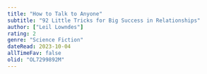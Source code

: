 ```yaml
---
title: "How to Talk to Anyone"
subtitle: "92 Little Tricks for Big Success in Relationships"
author: ["Leil Lowndes"]
rating: 2
genre: "Science Fiction"
dateRead: 2023-10-04
allTimeFav: false
olid: "OL7299892M"
---
```

